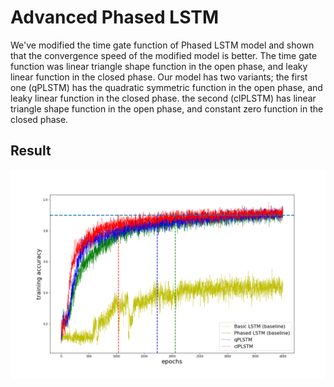 # Advanced Phased LSTM
We've modified the time gate function of Phased LSTM model and shown that the convergence speed of the modified model is better.
The time gate function was linear triangle shape function in the open phase, and leaky linear function in the closed phase.
Our model has two variants; the first one (qPLSTM) has the quadratic symmetric function in the open phase, and leaky linear function in the closed phase. 
the second (clPLSTM) has linear triangle shape function in the open phase, and constant zero function in the closed phase.

## Result
![](./results/result-1.png)

